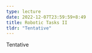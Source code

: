 ```yaml
---
type: lecture
date: 2022-12-07T23:59:59+8:49
title: Robotic Tasks II
tldr: "Tentative"
---
```

Tentative
